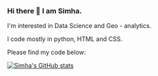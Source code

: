 ### Hi there 👋 I am Simha.
I'm interested in Data Science and Geo - analytics.

I code mostly in python, HTML and CSS.

Please find my code below:

[![Simha's GitHub stats](https://github-readme-stats.vercel.app/api?username=Simha-Kalimipalli)](https://github.com/anuraghazra/github-readme-stats)


<!--
**Simha-Kalimipalli/Simha-Kalimipalli** is a ✨ _special_ ✨ repository because its `README.md` (this file) appears on your GitHub profile.

Here are some ideas to get you started:

- 🔭 I’m currently working on ...
- 🌱 I’m currently learning ...
- 👯 I’m looking to collaborate on ...
- 🤔 I’m looking for help with ...
- 💬 Ask me about ...
- 📫 How to reach me: ...
- 😄 Pronouns: ...
- ⚡ Fun fact: ...
-->

